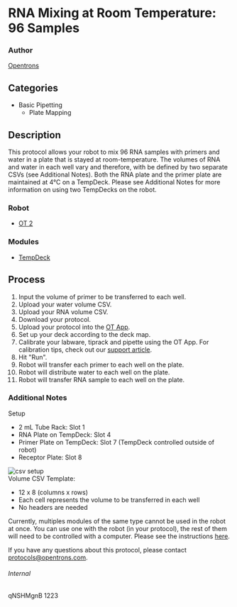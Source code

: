 # RNA Mixing at Room Temperature: 96 Samples

### Author
[Opentrons](http://www.opentrons.com/)

## Categories
* Basic Pipetting
    * Plate Mapping

## Description
This protocol allows your robot to mix 96 RNA samples with primers and water in a plate that is stayed at room-temperature. The volumes of RNA and water in each well vary and therefore, with be defined by two separate CSVs (see Additional Notes). Both the RNA plate and the primer plate are maintained at 4°C on a TempDeck. Please see Additional Notes for more information on using two TempDecks on the robot.

### Robot
* [OT 2](https://opentrons.com/ot-2)

### Modules
* [TempDeck](https://shop.opentrons.com/products/tempdeck)

## Process
1. Input the volume of primer to be transferred to each well.
2. Upload your water volume CSV.
3. Upload your RNA volume CSV.
4. Download your protocol.
5. Upload your protocol into the [OT App](https://opentrons.com/ot-app).
6. Set up your deck according to the deck map.
7. Calibrate your labware, tiprack and pipette using the OT App. For calibration tips, check out our [support article](https://support.opentrons.com/ot-2/getting-started-software-setup/deck-calibration).
8. Hit "Run".
9. Robot will transfer each primer to each well on the plate.
10. Robot will distribute water to each well on the plate.
11. Robot will transfer RNA sample to each well on the plate.

### Additional Notes
Setup
* 2 mL Tube Rack: Slot 1
* RNA Plate on TempDeck: Slot 4
* Primer Plate on TempDeck: Slot 7 (TempDeck controlled outside of robot)
* Receptor Plate: Slot 8  

![csv setup](https://s3.amazonaws.com/opentrons-protocol-library-website/custom-README-images/1223-lsbg-ibi-sv-epfl/volume_csv_3.png)  
Volume CSV Template:
* 12 x 8 (columns x rows)
* Each cell represents the volume to be transferred in each well
* No headers are needed


Currently, multiples modules of the same type cannot be used in the robot at once. You can use one with the robot (in your protocol), the rest of them will need to be controlled with a computer. Please see the instructions [here](https://support.opentrons.com/ot-2/running-your-module-without-the-robot).

If you have any questions about this protocol, please contact protocols@opentrons.com.

###### Internal
qNSHMgnB
1223
